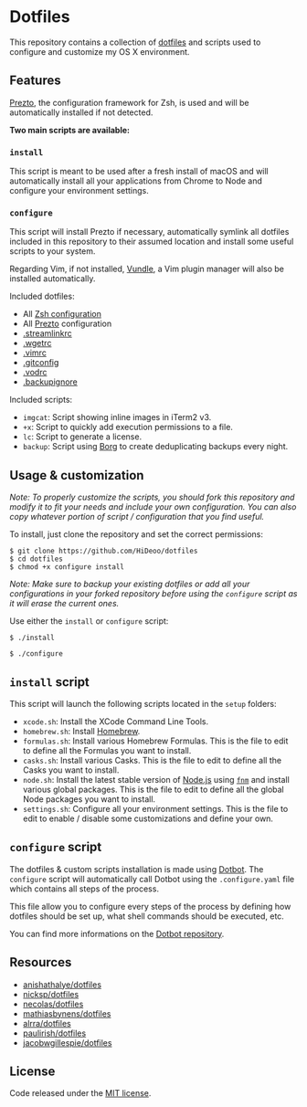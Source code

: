 # Dotfiles

This repository contains a collection of [dotfiles](https://dotfiles.github.io/) and scripts used to configure and customize my OS X environment.

## Features

[Prezto](https://github.com/sorin-ionescu/prezto), the configuration framework for Zsh, is used and will be automatically installed if not detected.

**Two main scripts are available:**

### `install`

This script is meant to be used after a fresh install of macOS and will automatically install all your applications from Chrome to Node and configure your environment settings.

### `configure`

This script will install Prezto if necessary, automatically symlink all dotfiles included in this repository to their assumed location and install some useful scripts to your system.

Regarding Vim, if not installed, [Vundle](https://github.com/VundleVim/Vundle.vim), a Vim plugin manager will also be installed automatically.

Included dotfiles:

  * All [Zsh configuration](http://zsh.sourceforge.net/Intro/intro_3.html#SEC3)
  * All [Prezto](https://github.com/sorin-ionescu/prezto) configuration
  * [.streamlinkrc](https://streamlink.github.io/cli.html#cli-streamlinkrc)
  * [.wgetrc](https://www.gnu.org/software/wget/manual/html_node/Wgetrc-Commands.html)
  * [.vimrc](http://www.vim.org/docs.php)
  * [.gitconfig](https://git-scm.com/docs/git-config)
  * [.vodrc](https://github.com/HiDeoo/vod)
  * [.backupignore](https://borgbackup.readthedocs.io/en/stable/usage/help.html?highlight=fnmatch#borg-help-patterns)

Included scripts:

  * `imgcat`: Script showing inline images in iTerm2 v3.
  * `+x`: Script to quickly add execution permissions to a file.
  * `lc`: Script to generate a license.
  * `backup`: Script using [Borg](https://borgbackup.readthedocs.io/) to create deduplicating backups every night.

## Usage & customization

*Note: To properly customize the scripts, you should fork this repository and modify it to fit your needs and include your own configuration. You can also copy whatever portion of script / configuration that you find useful.*

To install, just clone the repository and set the correct permissions:

```console
$ git clone https://github.com/HiDeoo/dotfiles
$ cd dotfiles
$ chmod +x configure install
```

*Note: Make sure to backup your existing dotfiles or add all your configurations in your forked repository before using the `configure` script as it will erase the current ones.*

Use either the `install` or `configure` script:

```console
$ ./install
```

```console
$ ./configure
```

## `install` script

This script will launch the following scripts located in the `setup` folders:

- `xcode.sh`: Install the XCode Command Line Tools.
- `homebrew.sh`: Install [Homebrew](https://brew.sh/).
- `formulas.sh`: Install various Homebrew Formulas. This is the file to edit to define all the Formulas you want to install.
- `casks.sh`: Install various Casks. This is the file to edit to define all the Casks you want to install.
- `node.sh`: Install the latest stable version of [Node.js](https://nodejs.org) using [`fnm`](https://github.com/Schniz/fnm) and install various global packages. This is the file to edit to define all the global Node packages you want to install.
- `settings.sh`: Configure all your environment settings. This is the file to edit to enable / disable some customizations and define your own.

## `configure` script

The dotfiles & custom scripts installation is made using [Dotbot](https://github.com/anishathalye/dotbot). The `configure` script will automatically call Dotbot using the `.configure.yaml` file which contains all steps of the process.

This file allow you to configure every steps of the process by defining how dotfiles should be set up, what shell commands should be executed, etc.

You can find more informations on the [Dotbot repository](https://github.com/anishathalye/dotbot).

## Resources

* [anishathalye/dotfiles](https://github.com/anishathalye/dotfiles)
* [nicksp/dotfiles](https://github.com/nicksp/dotfiles)
* [necolas/dotfiles](https://github.com/necolas/dotfiles)
* [mathiasbynens/dotfiles](https://github.com/mathiasbynens/dotfiles)
* [alrra/dotfiles](https://github.com/alrra/dotfiles)
* [paulirish/dotfiles](https://github.com/paulirish/dotfiles)
* [jacobwgillespie/dotfiles](https://github.com/jacobwgillespie/dotfiles)


## License

Code released under the [MIT license](https://github.com/HiDeoo/dotfiles/blob/master/LICENSE.md).
